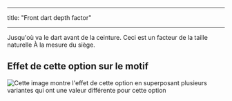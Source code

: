 - - -
title: "Front dart depth factor"
- - -

Jusqu'où va le dart avant de la ceinture. Ceci est un facteur de la taille naturelle À la mesure du siège.

## Effet de cette option sur le motif

![Cette image montre l'effet de cette option en superposant plusieurs variantes qui ont une valeur différente pour cette option](penelope_frontdartdepthfactor_sample.svg "Effect of this option on the pattern")
